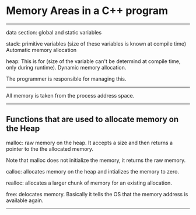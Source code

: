# Memory Areas in a C++ program
_______________________________________________________________________________
data section: global and static variables

stack: primitive variables (size of these variables is known at compile time)
Automatic memory allocation

heap: This is for (size of the variable can't be determind at compile time, 
only during runtime). Dynamic memory allocation. 

The programmer is responsible for managing this.
_______________________________________________________________________________

All memory is taken from the process address space.
_______________________________________________________________________________
## Functions that are used to allocate memory on the Heap

malloc: raw memory on the heap. 
It accepts a size and then returns a pointer to the the allocated memory.

Note that malloc does not initialize the memory, it returns the raw memory.

calloc: allocates memory on the heap and intializes the memory to zero.

realloc: allocates a larger chunk of memory for an existing allocation.

free: delocates memory. Basically it tells the OS that the memory address
is available again.

_______________________________________________________________________________
